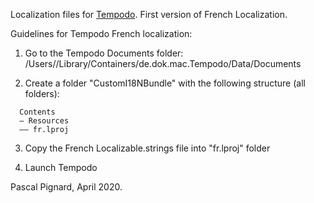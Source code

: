 Localization files for [Tempodo](https://www.tempodo-app.com).
First version of French Localization.

Guidelines for Tempodo French localization: 

1) Go to the Tempodo Documents folder:
/Users/<username>/Library/Containers/de.dok.mac.Tempodo/Data/Documents

2) Create a folder "CustomI18NBundle" with the following structure (all folders):

```
  Contents
  — Resources
  —— fr.lproj
```

3) Copy the French Localizable.strings file into "fr.lproj" folder

4) Launch Tempodo

Pascal Pignard, April 2020.

